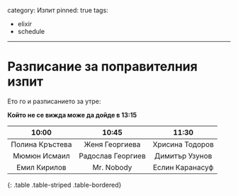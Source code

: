 category: Изпит
pinned: true
tags:
  - elixir
  - schedule

--------
# Разписание за поправителния изпит

Ето го и разписанието за утре:

**Който не се вижда може да дойде в 13:15**

|10:00|10:45|11:30|
|:-:|:-:|:-:|
|Полина Кръстева|Женя Георгиева|Хрисина Тодоров|
|Мюмюн Исмаил|Радослав Георгиев|Димитър Узунов|
|Емил Кирилов| Mr. Nobody |Еслин Каранасуф|
{: .table .table-striped .table-bordered}
